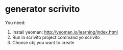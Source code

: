 # generator scrivito

You need:
1. Install yeoman: http://yeoman.io/learning/index.html
2. Run in scrivito project command yo scrivito
3. Choose obj you want to create
